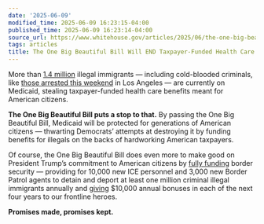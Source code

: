 ```yaml
---
date: '2025-06-09'
modified_time: 2025-06-09 16:23:15-04:00
published_time: 2025-06-09 16:23:14-04:00
source_url: https://www.whitehouse.gov/articles/2025/06/the-one-big-beautiful-bill-will-end-taxpayer-funded-health-care-for-illegals/
tags: articles
title: The One Big Beautiful Bill Will END Taxpayer-Funded Health Care for Illegals
---
```

 
More than [1.4
million](https://www.breitbart.com/politics/2025/05/15/democrat-messaging-falters-as-they-ask-constituents-to-foot-medicaid-costs-for-1-4-million-illegal-aliens/)
illegal immigrants — including cold-blooded criminals, like [those
arrested this
weekend](https://www.whitehouse.gov/articles/2025/06/president-trump-is-stepping-up-where-democrats-wont/)
in Los Angeles — are currently on Medicaid, stealing taxpayer-funded
health care benefits meant for American citizens.

**The One Big Beautiful Bill puts a stop to that.** By passing the One
Big Beautiful Bill, Medicaid will be protected for generations of
American citizens — thwarting Democrats’ attempts at destroying it by
funding benefits for illegals on the backs of hardworking American
taxpayers.

Of course, the One Big Beautiful Bill does even more to make good on
President Trump’s commitment to American citizens by [fully
funding](https://homeland.house.gov/2025/04/29/chairman-green-for-realclearpolitics-one-big-beautiful-bill-will-give-americans-a-secure-border/)
border security — providing for 10,000 new ICE personnel and 3,000 new
Border Patrol agents to detain and deport at least one million criminal
illegal immigrants annually and
[giving](https://www.dailysignal.com/2025/05/19/how-house-republicans-aim-codify-trumps-border-agenda-big-beautiful-bill/) $10,000
annual bonuses in each of the next four years to our frontline heroes.

**Promises made, promises kept.**
